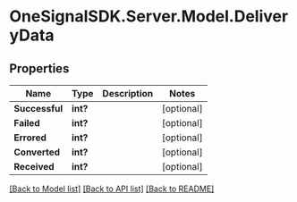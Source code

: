 # OneSignalSDK.Server.Model.DeliveryData

## Properties

Name | Type | Description | Notes
------------ | ------------- | ------------- | -------------
**Successful** | **int?** |  | [optional] 
**Failed** | **int?** |  | [optional] 
**Errored** | **int?** |  | [optional] 
**Converted** | **int?** |  | [optional] 
**Received** | **int?** |  | [optional] 

[[Back to Model list]](../README.md#documentation-for-models) [[Back to API list]](../README.md#documentation-for-api-endpoints) [[Back to README]](../README.md)

